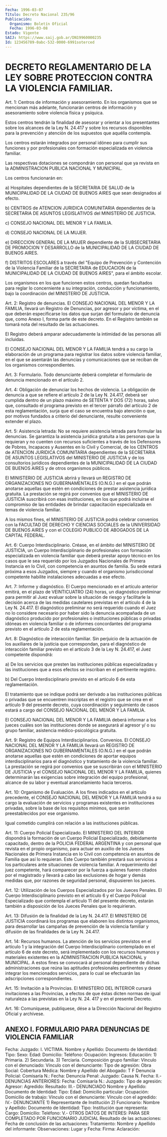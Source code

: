 ```yaml
---
Fecha: 1996-03-07
Título: Decreto Nacional 235/96
Publicación:
  Organismo: Boletín Oficial
  Fecha: 1996-03-08
Estado: Vigente
SAIJ: https://www.saij.gob.ar/DN19960000235
Id: 123456789-0abc-532-0000-6991soterced
---
```

# DECRETO REGLAMENTARIO DE LA LEY SOBRE PROTECCION CONTRA LA VIOLENCIA FAMILIAR.

<a id="1"></a>
Art. 1:  Centros  de  información  y  asesoramiento. En  los organismos  que se mencionan más adelante, funcionarán  centros  de información y  asesoramiento  sobre  violencia  física  y  psíquica.

Estos  centros  tendrán  la finalidad de asesorar y orientar a  los presentantes sobre los alcances  de  la  Ley  N. 24.417 y sobre los recursos disponibles para la prevención y atención de los supuestos que aquélla contempla.

Los centros estarán integrados por personal idóneo para cumplir sus funciones  y  por  profesionales  con  formación  especializada  en violencia familiar.

Las  respectivas  dotaciones  se  compondrán  con personal  que  ya revista  en la  ADMINISTRACION  PUBLICA  NACIONAL  Y   MUNICIPAL.

Los centros funcionarán en:

a)  Hospitales  dependientes  de  la  SECRETARIA  DE  SALUD  de  la MUNICIPALIDAD  DE LA CIUDAD DE BUENOS AIRES que sean designados  al efecto.

b) CENTROS de ATENCION  JURIDICA  COMUNITARIA  dependientes  de  la SECRETARIA  DE  ASUNTOS  LEGISLATIVOS  del MINISTERIO DE JUSTICIA.

c) CONSEJO NACIONAL DEL MENOR Y LA FAMILIA.

d) CONSEJO NACIONAL DE LA MUJER.

e) DIRECCION GENERAL DE LA MUJER dependiente de la SUBSECRETARIA DE PROMOCION Y DESARROLLO de la MUNICIPALIDAD  DE  LA CIUDAD DE BUENOS AIRES.

f)  DISTRITOS  ESCOLARES  a  través  del  "Equipo  de Prevención  y Contención de la Violencia Familiar de la SECRETARIA  de  EDUCACION de  la MUNICIPALIDAD DE LA CIUDAD DE BUENOS AIRES", para el  ámbito escolar.

Los  organismos    en  los  que  funcionen  estos  centros,  quedan facultados para reglar lo concerniente a su integración, conducción y funcionamiento, bajo la coordinación del MINISTERIO DE JUSTICIA.

<a id="2"></a>
Art. 2: Registro de  denuncias. El CONSEJO NACIONAL DEL MENOR Y LA FAMILIA,  llevará un Registro  de  Denuncias,  por  agresor  y  por víctima, en  el  que deberán especificarse los datos que surjan del formulario de denuncia  que,  como  Anexo  I,  forma  parte de este decreto. En el Registro también se tomará nota del resultado de las actuaciones.

El  Registro  deberá  amparar  adecuadamente  la  intimidad de  las personas allí incluidas.

El  CONSEJO NACIONAL DEL MENOR Y LA FAMILIA tendrá a  su  cargo  la elaboración de un programa para registrar los datos sobre violencia familiar, en el que se asentarán las denuncias y comunicaciones que se reciban de los organismos correspondientes.

<a id="3"></a>
Art.  3:  Formulario.  Todo  denunciante  deberá  completar  el formulario de denuncia mencionado en el artículo 2.

<a id="4"></a>
Art. 4:  Obligación  de  denunciar  los  hechos  de  violencia. La obligación de denuncia a que se refiere el artículo 2 de la Ley N. 24.417, deberá ser cumplida dentro de un plazo máximo de SETENTA Y DOS  (72)  horas,  salvo que, consultado el programa previsto en el tercer párrafo del artículo  2 de esta reglamentación, surja que el caso se encuentra bajo atención  o  que,  por  motivos  fundados  a criterio  del  denunciante, resulte conveniente extender el plazo.

<a id="5"></a>
Art. 5: Asistencia letrada: No se requiere asistencia letrada para formular  las  denuncias.   Se  garantiza  la  asistencia  jurídica gratuita a las personas que  la requieran y no cuenten con recursos suficientes  a  través de los Defensores  de  Pobres,  Incapaces  y Ausentes en lo Civil  y  Comercial,  de  los  CENTROS  de  ATENCION JURIDICA  COMUNITARIA  dependientes  de  la  SECRETARIA  DE ASUNTOS LEGISLATIVOS  del  MINISTERIO  DE  JUSTICIA  y  de los consultorios jurídicos dependientes de la MUNICIPALIDAD DE LA  CIUDAD  DE BUENOS AIRES y de otros organismos públicos.

El   MINISTERIO  DE  JUSTICIA  abrirá  y  llevará  un  REGISTRO  DE ORGANIZACIONES   NO  GUBERNAMENTALES  (O.N.G.)  en  el  que  podrán anotarse aquellas  que  estén  en condiciones de prestar asistencia jurídica gratuita. La prestación  se  regirá  por  convenios que el MINISTERIO  DE JUSTICIA suscribirá con esas instituciones,  en  los que podrá incluirse  el  compromiso de  las  entidades  de brindar capacitación    especializada  en  temas  de  violencia  familiar.

A  los mismos fines,  el  MINISTERIO  DE  JUSTICIA  podrá  celebrar convenios  con  la  FACULTAD  DE  DERECHO Y CIENCIAS SOCIALES de la UNIVERSIDAD DE BUENOS AIRES y con el COLEGIO PUBLICO DE ABOGADOS DE LA CAPITAL FEDERAL.

<a id="6"></a>
Art.  6: Cuerpo Interdisciplinario.  Créase,  en  el  ámbito  del MINISTERIO DE JUSTICIA, un Cuerpo Interdisciplinario de profesionales con formación especializada en violencia familiar que deberá prestar  apoyo técnico en los casos que le sea requerido por los Juzgados Nacionales  de  Primera  Instancia  en  lo  Civil, con competencia  en asuntos de familia. Su sede estará próxima  a  esos Juzgados, siempre  y  cuando el organismo jurisdiccional competente habilite instalaciones adecuadas a ese efecto.

<a id="7"></a>
Art. 7: Informe y diagnóstico. El Cuerpo mencionado en el artículo anterior  emitirá, en el  plazo  de  VEINTICUATRO  (24)  horas,  un diagnóstico  preliminar  para  permitir  al  Juez  evaluar sobre la situación de riesgo y facilitarle la decisión acerca de las medidas cautelares  previstas en  el  artículo  4  de la Ley N. 24.417. El diagnóstico  preliminar  no será requerido cuando  el  Juez  no  lo considere necesario por haber  sido  la  denuncia  acompañada de un diagnóstico producido por profesionales o instituciones  públicas o privadas  idóneas  en violencia familiar o de informes concordantes del programa previsto  en  el  artículo  2 de esta reglamentación.

<a id="8"></a>
Art. 8: Diagnóstico de interacción familiar.  Sin  perjuicio de la actuación  de los auxiliares de la justicia que correspondan,  para el diagnóstico de interacción familiar previsto en el artículo 3 de la Ley N. 24.417, el Juez competente dispondrá:

a)  De  los  servicios   que  presten  las  instituciones  públicas especializadas y las instituciones  que a esos efectos se inscriban en el pertinente registro.

b) Del Cuerpo Interdisciplinario previsto  en el artículo 6 de esta reglamentación.

El tratamiento que se indique podrá ser derivado a las instituciones públicas o privadas que se encuentren  inscriptas  en el registro que se crea en el artículo 9 del presente decreto, cuya coordinación  y  seguimiento  de  casos  estará a cargo del CONSEJO NACIONAL DEL MENOR Y LA FAMILIA.

El CONSEJO NACIONAL DEL MENOR Y LA FAMILIA  deberá  informar  a los jueces cuáles son las instituciones donde se asegurará al agresor y/ o  su  grupo  familiar,  asistencia  médico-psicológica  gratuita.

<a id="9"></a>
Art.  9:  Registro de Equipos Interdisciplinarios. Convenios.  El CONSEJO NACIONAL  DEL  MENOR  Y  LA  FAMILIA llevará un REGISTRO DE ORGANIZACIONES  NO  GUBERNAMENTALES  (O.N.G.)   en  el  que  podrán anotarse aquellas  que  estén en condiciones de aportar    equipos interdisciplinarios  para  el   diagnóstico  y  tratamiento  de  la violencia familiar. La prestación  se  regirá  por convenios que se suscribirán con el MINISTERIO DE JUSTICIA y el CONSEJO NACIONAL DEL MENOR  Y  LA  FAMILIA, quienes determinarán las exigencias    sobre integración del  equipo profesional, alcance de su labor y eventual arancelamiento hacia terceros.

<a id="10"></a>
Art. 10:  Organismo  de  Evaluación.  A  los fines indicados en el artículo precedente, el CONSEJO NACIONAL DEL  MENOR  Y  LA  FAMILIA tendrá a su cargo la evaluación de servicios y programas existentes en instituciones privadas, sobre la base de los requisitos mínimos, que serán preestablecidos por ese organismo.

Igual cometido cumplirá con relación a las instituciones públicas.

<a id="11"></a>
Art.  11:  Cuerpo  Policial  Especializado.  El  MINISTERIO  DEL INTERIOR dispondrá la formación de un Cuerpo Policial Especializado, debidamente capacitado, dentro de la POLICIA FEDERAL ARGENTINA  y  con personal que revista en el propio organismo, para actuar en auxilio  de los Jueces Nacionales de Primera Instancia en lo  Civil  con  competencia  en  asuntos  de  Familia  que  así  lo requieran.  Este  Cuerpo  también  prestará  sus  servicios  a  los particulares ante situaciones de violencia familiar. A requerimiento del juez  competente, hará comparecer por la fuerza a quienes fueren citados por  el  magistrado  y  llevará  a  cabo las exclusiones  de hogar y demás medidas que, por razones de seguridad personal, dispusieren los jueces.

<a id="12"></a>
Art. 12: Utilización de los Cuerpos Especializados por los Jueces Penales. El Cuerpo  Interdisciplinario  previsto en el artículo 6 y el Cuerpo Policial Especializado que contempla  el  artículo 11 del presente  decreto,  estarán  también  a  disposición de los  Jueces Penales que lo requirieran.

<a id="13"></a>
Art.  13:  Difusión  de  la finalidad de la  Ley  N. 24.417.  El MINISTERIO DE JUSTICIA coordinará  los  programas  que elaboren los distintos organismos, para desarrollar las campañas  de  prevención de la violencia familiar y difusión de las finalidades de la Ley N. 24.417.

<a id="14"></a>
Art. 14: Recursos humanos. La atención de los servicios previstos en  el  artículo  1  y la integración del Cuerpo Interdisciplinario contemplado en el artículo 6 de este decreto, será implementado con los recursos humanos y  materiales  existentes en la ADMINISTRACION PUBLICA  NACIONAL  y  MUNICIPAL.  A estos  fines  se  convocará  al personal  dependiente  de  dichas administraciones  que  reúna  las aptitudes profesionales pertinentes y desee integrar los mencionados servicios, para lo cual se efectuarán las adscripciones correspondientes.

<a id="15"></a>
Art. 15: Invitación a la Provincias.  El  MINISTERIO DEL INTERIOR cursará  invitaciones  a  las Provincias, a efectos  de  que  éstas dicten normas de igual naturaleza  a las previstas en la Ley N. 24. 417 y en el presente Decreto.

<a id="16"></a>
Art. 16: Comuníquese, publíquese, dése a la  Dirección  Nacional del Registro  Oficial  y  archívese.

## ANEXO I. FORMULARIO PARA DENUNCIAS DE VIOLENCIA FAMILIAR

<a id="1"></a>
Fecha:                       Juzgado:  I. VICTIMA.  Nombre  y  Apellido:         Documento  de  Identidad:       Tipo:  Sexo:          Edad:         Domicilio:  Teléfono:  Ocupación:                   Ingresos:  Educación:   1) Primaria.     2) Secundaria.      3) Terciaria.  Composición grupo familiar:  Vínculo con el denunciado:  Vínculo con el denunciante:  Tipo de agresión:  Obra Social:  Cobertura Médica:  Nombre y Apellido del Abogado:          T           F  Denuncia  Policial:            Comisaría N.:         Fecha:  Denuncia Penal:              Juzgado:        Causa N.          Fecha:   II.-  DENUNCIAS  ANTERIORES:   Fecha:  Comisaría N.:                		Juzgado:  Tipo de agresión:  Agresor:  Agredido:  Resultado:  III.- DENUNCIADO  Nombre y Apellido:  Documento  de  Identidad:           Tipo:  Edad:  Domicilio  particular:  Ocupación:  Domicilio de trabajo:  Vínculo  con  el  denunciante:  Vínculo  con  el agredido:   IV.- DENUNCIANTE                 1) Representante de Institución                                  2) Funcionario:   Nombre y  Apellido:  Documento  de  Identidad:                      Tipo:  Institución que representa:                    Cargo:  Domicilio:                                     Teléfono:   V.-  OTROS DATOS DE INTERES:             PARA SER COMPLETADO POR FUNCIONARIO JUDICIAL   Resultado de  las  actuaciones:  Fecha  de  conclusión de las actuaciones:  Tratamiento:  Nombre y Apellido del informante:  Observaciones:  Lugar y Fecha:                            Firma:                           Aclaración: